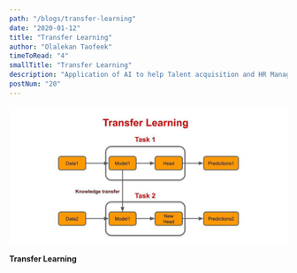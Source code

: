 ```yaml
---
path: "/blogs/transfer-learning"
date: "2020-01-12"
title: "Transfer Learning"
author: "Olalekan Taofeek"
timeToRead: "4"
smallTitle: "Transfer Learning"
description: "Application of AI to help Talent acquisition and HR Managers making some decisions."
postNum: "20"
---
```


<img src="./cover_20.jpg"/>
<br/>

**Transfer Learning**
